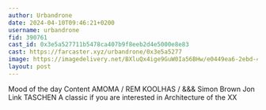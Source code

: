 ```yaml
---
author: Urbandrone
date: 2024-04-10T09:46:21+0200
username: urbandrone
fid: 390761
cast_id: 0x3e5a527711b5478ca407b9f8eeb2d4e5000e8e83
cast: https://farcaster.xyz/urbandrone/0x3e5a5277
image: https://imagedelivery.net/BXluQx4ige9GuW0Ia56BHw/e0449ea6-2ebd-4a6e-caa1-7eaf635e7800/original
layout: post
---
```


Mood of the day
Content
AMOMA / REM KOOLHAS / &&& Simon Brown Jon Link
TASCHEN
A classic if you are interested in Architecture of the XX

<img src='https://imagedelivery.net/BXluQx4ige9GuW0Ia56BHw/e0449ea6-2ebd-4a6e-caa1-7eaf635e7800/original' alt='' referrerpolicy='no-referrer'/>
<img src='https://imagedelivery.net/BXluQx4ige9GuW0Ia56BHw/1ac48944-4627-4ceb-d044-9e831ebdd000/original' alt='' referrerpolicy='no-referrer'/>
